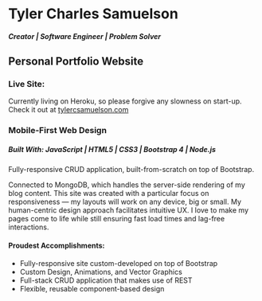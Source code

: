 # Tyler Charles Samuelson

##### Creator | Software Engineer | Problem Solver

## Personal Portfolio Website

### Live Site:

Currently living on Heroku, so please forgive any slowness on start-up.
<br >
Check it out at [tylercsamuelson.com](http://www.tylercsamuelson.com/)

### Mobile-First Web Design

##### **Built With:** JavaScript | HTML5 | CSS3 | Bootstrap 4 | Node.js

Fully-responsive CRUD application, built-from-scratch on top of Bootstrap.

Connected to MongoDB, which handles the server-side rendering of my blog content. This site was created with a particular focus on responsiveness — my layouts will work on any device, big or small. My human-centric design approach facilitates intuitive UX. I love to make my pages come to life while still ensuring fast load times and lag-free interactions.

#### Proudest Accomplishments:

- Fully-responsive site custom-developed on top of Bootstrap
- Custom Design, Animations, and Vector Graphics
- Full-stack CRUD application that makes use of REST
- Flexible, reusable component-based design
